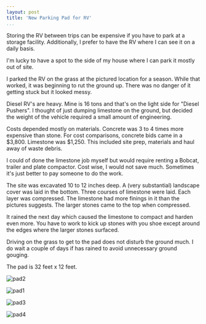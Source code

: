 ```yaml
---
layout: post  
title: 'New Parking Pad for RV'  
...
```


Storing the RV between trips can be expensive if you have to park at a
storage facility. Additionally, I prefer to have the RV where I can see
it on a daily basis.

I'm lucky to have a spot to the side of my house where I can park it
mostly out of site.

I parked the RV on the grass at the pictured location for a season.
While that worked, it was beginning to rut the ground up. There was no
danger of it getting stuck but it looked messy.

Diesel RV's are heavy. Mine is 16 tons and that's on the light side for
"Diesel Pushers". I thought of just dumping limestone on the ground, but
decided the weight of the vehicle required a small amount of
engineering.

Costs depended mostly on materials. Concrete was 3 to 4 times more
expensive than stone. For cost comparisons, concrete bids came in a
$3,800. Limestone was $1,250. This included site prep, materials and
haul away of waste debris.

I could of done the limestone job myself but would require renting a
Bobcat, trailer and plate compactor. Cost wise, I would not save much.
Sometimes it's just better to pay someone to do the work.

The site was excavated 10 to 12 inches deep. A (very substantial)
landscape cover was laid in the bottom. Three courses of limestone were
laid. Each layer was compressed. The limestone had more finings in it
than the pictures suggests. The larger stones came to the top when
compressed.

It rained the next day which caused the limestone to compact and harden
even more. You have to work to kick up stones with you shoe except
around the edges where the larger stones surfaced.

Driving on the grass to get to the pad does not disturb the ground much.
I do wait a couple of days if has rained to avoid unnecessary ground
gouging.

The pad is 32 feet x 12 feet.

![pad2](https://i.imgur.com/6V6AnMa.jpg)

![pad1](https://i.imgur.com/Xk8Ajoo.jpg)

![pad3](https://i.imgur.com/9wW2Kkv.jpg)

![pad4](https://i.imgur.com/8gNlZX0.jpg)
